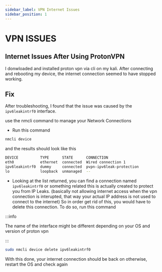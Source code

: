 ```yaml
---
sidebar_label: VPN Internet Issues
sidebar_position: 1
---
```


# VPN ISSUES

## Internet Issues After Using ProtonVPN

I donwloaded and installed proton vpn via cli on my kali. After connecting and rebooting my device, the internet
connection seemed to have stopped working.

## Fix

After troubleshooting, I found that the issue was caused by the `ipv6leakintrf0` interface.

use the nmcli command to manage your Network Connections

- Run this command

```bash
nmcli device 
```

and the results should look like this

``` bash
DEVICE          TYPE      STATE      CONNECTION               
eth0            ethernet  connected  Wired connection 1       
ipv6leakintrf0  dummy     connected  pvpn-ipv6leak-protection 
lo              loopback  unmanaged  --      
```

- Looking at the list returned, you can find a connection named `ipv6leakintrf0` or something related
  this is actually created to protect you from IP Leaks. (basically not allowing internet access when
  the vpn connection is interupted, that way your actual IP address is not used to connect to the internet)
  So in order get rid of this, you would have to delete this connection. To do so, run this command

:::info

The name of the interface might be different depending on your OS and version of proton vpn

:::

```bash
sudo nmcli device delete ipv6leakintrf0
```

With this done, your internet connection should be back on otherwise, restart the OS and check again